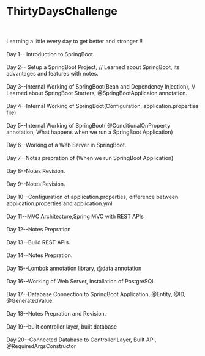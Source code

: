 # ThirtyDaysChallenge
<br>
<br>
Learning a little every day to get better and stronger !!
<br>
<br>
Day 1-- Introduction to SpringBoot.
<br>
<br>
Day 2-- Setup a SpringBoot Project, // Learned about SpringBoot, its advantages and features with notes.
<br>
<br>
Day 3--Internal Working of SpringBoot(Bean and Dependency Injection), // Learned about SpringBoot Starters, @SpringBootApplicaion annotation. 
<br>
<br>
Day 4--Internal Working of SpringBoot(Configuration, application.properties file)
<br>
<br>
Day 5--Internal Working of SpringBoot( @ConditionalOnProperty annotation, What happens when we run a SpringBoot Application)
<br>
<br>
Day 6--Working of a Web Server in SpringBoot.
<br>
<br>
Day 7--Notes prepration of (When we run SpringBoot Application)
<br>
<br>
Day 8--Notes Revision.
<br>
<br>
Day 9--Notes Revision.
<br>
<br>
Day 10--Configuration of application.properties, difference between application.properties and application.yml
<br>
<br>
Day 11--MVC Architecture,Spring MVC with REST APIs
<br>
<br>
Day 12--Notes Prepration
<br>
<br>
Day 13--Build REST APIs.
<br>
<br>
Day 14--Notes Prepration.
<br>
<br>
Day 15--Lombok annotation library, @data annotation
<br>
<br>
Day 16--Working of Web Server, Installation of PostgreSQL
<br>
<br>
Day 17--Database Connection to SpringBoot Application, @Entity, @ID, @GeneratedValue.
<br>
<br>
Day 18--Notes Prepration and Revision.
<br>
<br>
Day 19--built controller layer, built database
<br>
<br>
Day 20--Connected Database to Controller Layer, Built API, @RequiredArgsConstructor

